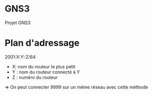# GNS3
Projet GNS3

# Plan d'adressage
2001:X:Y::Z/64

- X: nom du routeur le plus petit
- Y : nom du routeur connecté à Y
- Z : numéro du routeur

=> On peut connecter 9999 sur un même réseau avec cette méthode